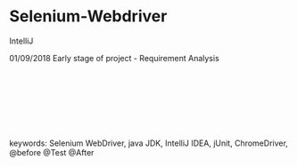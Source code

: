 # Selenium-Webdriver
IntelliJ 


01/09/2018 Early stage of project - Requirement Analysis
<br>
<br>
<br>
<br>
<br>
<br>
<br>
<br>
<br>
keywords: Selenium WebDriver, java JDK, IntelliJ IDEA, jUnit, ChromeDriver, @before @Test @After
